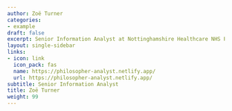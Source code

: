 ```yaml
---
author: Zoë Turner
categories:
- example
draft: false
excerpt: Senior Information Analyst at Nottinghamshire Healthcare NHS Foundation Trust
layout: single-sidebar
links:
- icon: link
  icon_pack: fas
  name: https://philosopher-analyst.netlify.app/
  url: https://philosopher-analyst.netlify.app/
subtitle: Senior Information Analyst
title: Zoë Turner
weight: 99
---
```


